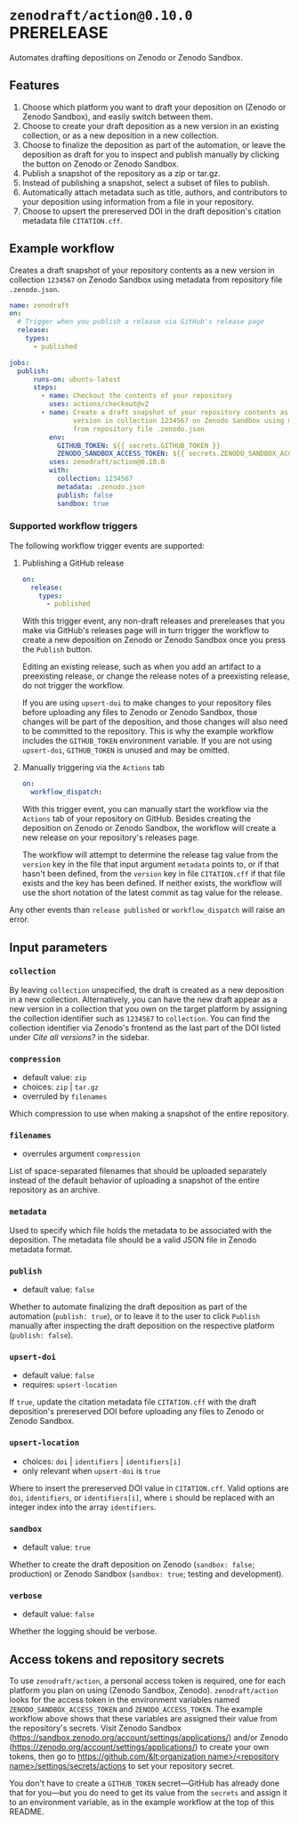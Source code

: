 # `zenodraft/action@0.10.0` PRERELEASE

Automates drafting depositions on Zenodo or Zenodo Sandbox.

## Features

1. Choose which platform you want to draft your deposition on (Zenodo or Zenodo Sandbox), and easily switch between them.
2. Choose to create your draft deposition as a new version in an existing collection, or as a new deposition in a new collection.
3. Choose to finalize the deposition as part of the automation, or leave the deposition as draft for you to inspect and publish manually by clicking the button on Zenodo or Zenodo Sandbox.
4. Publish a snapshot of the repository as a zip or tar.gz.
5. Instead of publishing a snapshot, select a subset of files to publish.
6. Automatically attach metadata such as title, authors, and contributors to your deposition using information from a file in your repository.
7. Choose to upsert the prereserved DOI in the draft deposition's citation metadata file `CITATION.cff`.

## Example workflow

Creates a draft snapshot of your repository contents as a new version in collection `1234567` on Zenodo Sandbox using metadata from repository file `.zenodo.json`.

```yaml
name: zenodraft
on:
  # Trigger when you publish a release via GitHub's release page
  release:
    types:
      - published

jobs:
  publish:
      runs-on: ubuntu-latest
      steps:
        - name: Checkout the contents of your repository
          uses: actions/checkout@v2
        - name: Create a draft snapshot of your repository contents as a new
                version in collection 1234567 on Zenodo Sandbox using metadata
                from repository file .zenodo.json
          env:
            GITHUB_TOKEN: ${{ secrets.GITHUB_TOKEN }}
            ZENODO_SANDBOX_ACCESS_TOKEN: ${{ secrets.ZENODO_SANDBOX_ACCESS_TOKEN }}
          uses: zenodraft/action@0.10.0
          with:
            collection: 1234567
            metadata: .zenodo.json
            publish: false
            sandbox: true
```

### Supported workflow triggers

The following workflow trigger events are supported:

1. Publishing a GitHub release

    ```yaml
    on:
      release:
        types:
          - published  
    ```

    With this trigger event, any non-draft releases and prereleases that you make via GitHub's releases page will in turn trigger
    the workflow to create a new deposition on Zenodo or Zenodo Sandbox once you press the `Publish` button.

    Editing an existing release, such as when you add an artifact to a preexisting release, or change the release notes of a
    preexisting release, do not trigger the workflow.

    If you are using `upsert-doi` to make changes to your repository files before uploading any files to Zenodo or Zenodo Sandbox,
    those changes will be part of the deposition, and those changes will also need to be committed to the repository. This is
    why the example workflow includes the `GITHUB_TOKEN` environment variable. If you are not using `upsert-doi`, `GITHUB_TOKEN`
    is unused and may be omitted.

1. Manually triggering via the `Actions` tab
 
    ```yaml
    on:
      workflow_dispatch:
    ```

    With this trigger event, you can manually start the workflow via the `Actions` tab of your repository on GitHub. Besides creating
    the deposition on Zenodo or Zenodo Sandbox, the workflow will create a new release on your repository's releases page.

    The workflow will attempt to determine the release tag value from the `version` key in the file that input argument `metadata` points
    to, or if that hasn't been defined, from the `version` key in file `CITATION.cff` if that file exists and the key has been defined.
    If neither exists, the workflow will use the short notation of the latest commit as tag value for the release.

Any other events than `release published` or `workflow_dispatch` will raise an error.

## Input parameters

### `collection`

By leaving `collection` unspecified, the draft is created as a new deposition in a new collection. Alternatively, you can
have the new draft appear as a new version in a collection that you own on the target platform by assigning the collection
identifier such as `1234567` to `collection`. You can find the collection identifier via Zenodo's frontend as the last
part of the DOI listed under _Cite all versions?_ in the sidebar.

### `compression`

- default value: `zip`
- choices: `zip` | `tar.gz`
- overruled by `filenames`

Which compression to use when making a snapshot of the entire repository.

### `filenames`

- overrules argument `compression`

List of space-separated filenames that should be uploaded separately instead of the default behavior of
uploading a snapshot of the entire repository as an archive.

### `metadata`

Used to specify which file holds the metadata to be associated with the deposition. The metadata file
should be a valid JSON file in Zenodo metadata format.

### `publish`

- default value: `false`

Whether to automate finalizing the draft deposition as part of the automation (`publish: true`), or
to leave it to the user to click `Publish` manually after inspecting the draft deposition on the
respective platform (`publish: false`).

### `upsert-doi`

- default value: `false`
- requires: `upsert-location`

If `true`, update the citation metadata file `CITATION.cff` with the draft deposition's prereserved DOI
before uploading any files to Zenodo or Zenodo Sandbox.

### `upsert-location`

- choices: `doi` | `identifiers` | `identifiers[i]`
- only relevant when `upsert-doi` is `true`

Where to insert the prereserved DOI value in `CITATION.cff`. Valid options are `doi`, `identifiers`, or
`identifiers[i]`, where `i` should be replaced with an integer index into the array `identifiers`.

### `sandbox`

- default value: `true`

Whether to create the draft deposition on Zenodo  (`sandbox: false`; production) or Zenodo Sandbox
(`sandbox: true`; testing and development).

### `verbose`

- default value: `false`

Whether the logging should be verbose.


## Access tokens and repository secrets

To use `zenodraft/action`, a personal access token is required, one for each platform you plan on using
(Zenodo Sandbox, Zenodo). `zenodraft/action` looks for the access token in the environment variables
named `ZENODO_SANDBOX_ACCESS_TOKEN` and `ZENODO_ACCESS_TOKEN`. The example workflow above shows that these
variables are assigned their value from the repository's secrets. Visit Zenodo Sandbox
(https://sandbox.zenodo.org/account/settings/applications/) and/or
Zenodo (https://zenodo.org/account/settings/applications/) to create your own tokens, then go to
[https://github.com/&lt;organization name&gt;/&lt;repository name&gt;/settings/secrets/actions](https://github.com/%3Corganization%20name%3E/%3Crepository%20name%3E/settings/secrets/actions)
to set your repository secret.

You don't have to create a `GITHUB_TOKEN` secret&mdash;GitHub has already done that for you&mdash;but you do need
to get its value from the `secrets` and assign it to an environment variable, as in the example workflow at the
top of this README.
